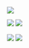 
![](https://github-readme-stats.vercel.app/api?username=utsmannn&show_icons=true&theme=dark)

![](https://anu-mas.herokuapp.com/image.svg)
![](https://anu-mas.herokuapp.com/image3#gh-dark-mode-only)

<img align="center" src="https://anu-mas.herokuapp.com/image3#gh-light-mode-only" />
<img align="center" src="https://anu-mas.herokuapp.com/image3#gh-dark-mode-only" />
